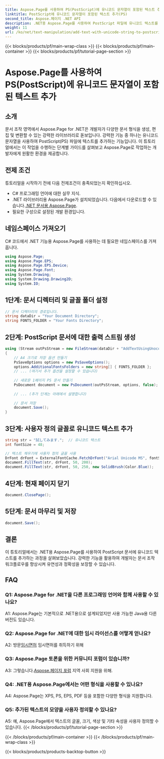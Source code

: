 ```yaml
---
title: Aspose.Page를 사용하여 PS(PostScript)에 유니코드 문자열이 포함된 텍스트 추가
linktitle: PostScript에 유니코드 문자열이 포함된 텍스트 추가(PS)
second_title: Aspose.페이지 .NET API
description: .NET용 Aspose.Page를 사용하여 PostScript 파일에 유니코드 텍스트를 추가하는 방법을 알아보세요. 문서 조작을 쉽게 강화하세요.
weight: 11
url: /ko/net/text-manipulation/add-text-with-unicode-string-to-postscript-ps/
---
```


{{< blocks/products/pf/main-wrap-class >}}
{{< blocks/products/pf/main-container >}}
{{< blocks/products/pf/tutorial-page-section >}}

# Aspose.Page를 사용하여 PS(PostScript)에 유니코드 문자열이 포함된 텍스트 추가

## 소개

문서 조작 영역에서 Aspose.Page for .NET은 개발자가 다양한 문서 형식을 생성, 편집 및 변환할 수 있는 강력한 라이브러리로 돋보입니다. 강력한 기능 중 하나는 유니코드 문자열을 사용하여 PostScript(PS) 파일에 텍스트를 추가하는 기능입니다. 이 튜토리얼에서는 이 작업을 수행하는 단계별 가이드를 살펴보고 Aspose.Page로 작업하는 개발자에게 원활한 환경을 제공합니다.

## 전제 조건

튜토리얼을 시작하기 전에 다음 전제조건이 충족되었는지 확인하십시오.

- C# 프로그래밍 언어에 대한 실무 지식.
-  .NET 라이브러리용 Aspose.Page가 설치되었습니다. 다음에서 다운로드할 수 있습니다.[.NET 문서용 Aspose.Page](https://reference.aspose.com/page/net/).
- 필요한 구성으로 설정된 개발 환경입니다.

## 네임스페이스 가져오기

C# 코드에서 .NET 기능용 Aspose.Page를 사용하는 데 필요한 네임스페이스를 가져옵니다.

```csharp
using Aspose.Page;
using Aspose.Page.EPS;
using Aspose.Page.EPS.Device;
using Aspose.Page.Font;
using System.Drawing;
using System.Drawing.Drawing2D;
using System.IO;
```

## 1단계: 문서 디렉터리 및 글꼴 폴더 설정

```csharp
// 문서 디렉터리의 경로입니다.
string dataDir = "Your Document Directory";
string FONTS_FOLDER = "Your Fonts Directory";
```

## 2단계: PostScript 문서에 대한 출력 스트림 생성

```csharp
using (Stream outPsStream = new FileStream(dataDir + "AddTextUsingUnocodeString_outPS.ps", FileMode.Create))
{
    // A4 크기로 저장 옵션 만들기
    PsSaveOptions options = new PsSaveOptions();
    options.AdditionalFontsFolders = new string[] { FONTS_FOLDER };
    // ... (여기서 추가 옵션을 설정할 수 있습니다)
    
    // 새로운 1페이지 PS 문서 만들기
    PsDocument document = new PsDocument(outPsStream, options, false);
    
    // ... (추가 단계는 아래에서 설명합니다)
    
    // 문서 저장
    document.Save();
}
```

## 3단계: 사용자 정의 글꼴로 유니코드 텍스트 추가

```csharp
string str = "試してみます.";  // 유니코드 텍스트
int fontSize = 48;

// 텍스트 채우기에 사용자 정의 글꼴 사용
DrFont drFont = ExternalFontCache.FetchDrFont("Arial Unicode MS", fontSize, FontStyle.Regular);
document.FillText(str, drFont, 50, 200);
document.FillText(str, drFont, 50, 250, new SolidBrush(Color.Blue));
```

## 4단계: 현재 페이지 닫기

```csharp
document.ClosePage();
```

## 5단계: 문서 마무리 및 저장

```csharp
document.Save();
```

## 결론

이 튜토리얼에서는 .NET용 Aspose.Page를 사용하여 PostScript 문서에 유니코드 텍스트를 추가하는 과정을 살펴보았습니다. 강력한 기능을 활용하여 개발자는 문서 조작 워크플로우를 향상시켜 유연성과 정확성을 보장할 수 있습니다.

## FAQ

### Q1: Aspose.Page for .NET을 다른 프로그래밍 언어와 함께 사용할 수 있나요?

A1: Aspose.Page는 기본적으로 .NET용으로 설계되었지만 사용 가능한 Java용 다른 버전도 있습니다.

### Q2: Aspose.Page for .NET에 대한 임시 라이선스를 어떻게 얻나요?

 A2: 방문[임시면허](https://purchase.aspose.com/temporary-license/) 임시면허를 취득하기 위해

### Q3: Aspose.Page 토론을 위한 커뮤니티 포럼이 있습니까?

 A3: 그렇습니다.[Aspose.페이지 포럼](https://forum.aspose.com/c/page/39) 지역 사회 지원을 위해.

### Q4: .NET용 Aspose.Page에서는 어떤 형식을 사용할 수 있나요?

A4: Aspose.Page는 XPS, PS, EPS, PDF 등을 포함한 다양한 형식을 지원합니다.

### Q5: 추가된 텍스트의 모양을 사용자 정의할 수 있나요?

A5: 예, Aspose.Page에서 텍스트의 글꼴, 크기, 색상 및 기타 속성을 사용자 정의할 수 있습니다.
{{< /blocks/products/pf/tutorial-page-section >}}

{{< /blocks/products/pf/main-container >}}
{{< /blocks/products/pf/main-wrap-class >}}

{{< blocks/products/products-backtop-button >}}
